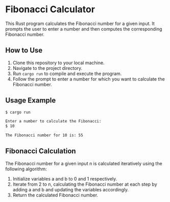 # Fibonacci Calculator

This Rust program calculates the Fibonacci number for a given input. It prompts the user to enter a number and then computes the corresponding Fibonacci number.

## How to Use

1. Clone this repository to your local machine.
2. Navigate to the project directory.
3. Run `cargo run` to compile and execute the program.
4. Follow the prompt to enter a number for which you want to calculate the Fibonacci number.

## Usage Example

```bash
$ cargo run

Enter a number to calculate the Fibonacci:
$ 10

The Fibonacci number for 10 is: 55
```

## Fibonacci Calculation

The Fibonacci number for a given input n is calculated iteratively using the following algorithm:

1. Initialize variables a and b to 0 and 1 respectively.
2. Iterate from 2 to n, calculating the Fibonacci number at each step by adding a and b and updating the variables accordingly.
3. Return the calculated Fibonacci number.